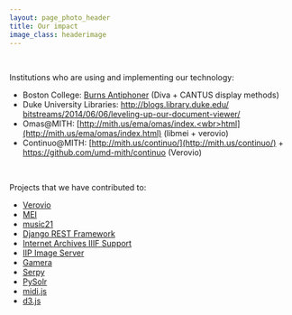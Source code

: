 ```yaml
---
layout: page_photo_header
title: Our impact
image_class: headerimage
---
```


<br>  

Institutions who are using and implementing our technology:

*   Boston College: [Burns Antiphoner](http://burnsantiphoner.bc.edu/) (Diva + CANTUS display methods)
*   Duke University Libraries: [http://blogs.library.duke.edu/<wbr>bitstreams/2014/06/06/<wbr>leveling-up-our-document-<wbr>viewer/](http://blogs.library.duke.edu/bitstreams/2014/06/06/leveling-up-our-document-viewer/)
*   Omas@MITH: [http://mith.us/ema/omas/index.<wbr>html](http://mith.us/ema/omas/index.html) (libmei + verovio)
*   Continuo@MITH: [http://mith.us/continuo/](http://mith.us/continuo/) + [https://github.com/umd-mith/<wbr>continuo](https://github.com/umd-mith/continuo) (Verovio)

<br>  

Projects that we have contributed to:

*   [Verovio](http://www.verovio.org/index.xhtml)
*   [MEI](http://music-encoding.org/)
*   [music21](http://web.mit.edu/music21/)
*   [Django REST Framework](http://www.django-rest-framework.org/)
*   [Internet Archives IIIF Support](https://github.com/ArchiveLabs/iiif.archivelab.org)
*   [IIP Image Server](http://iipimage.sourceforge.net/documentation/server/)
*   [Gamera](http://gamera.informatik.hsnr.de/)
*   [Serpy](https://github.com/clarkduvall/serpy)
*   [PySolr](https://github.com/django-haystack/pysolr)
*   [midi.js](https://mudcu.be/midi-js/)
*   [d3.js](https://d3js.org/)
